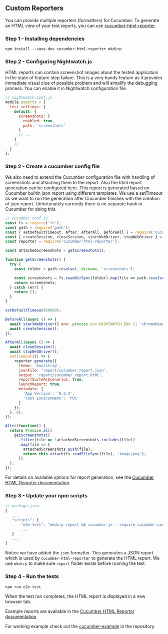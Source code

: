 ## Custom Reporters

You can provide multiple reporters (formatters) for Cucumber. To generate an HTML view of your test reports, you can use
[cucumber-html-reporter](https://github.com/gkushang/cucumber-html-reporter).

### Step 1 - Installing dependencies

```terminal
npm install --save-dev cucumber-html-reporter mkdirp
```

### Step 2 - Configuring Nightwatch.js

HTML reports can contain screenshot images about the tested application in the state of feature step failure. This is a very handy feature as it provides immediate visual clue of possible problem and will simplify the debugging process. You can enable it in Nightwatch configuration file.

```javascript
// nightwatch.conf.js
module.exports = {
  test_settings: {
    default: {
      screenshots: {
        enabled: true,
        path: 'screenshots'
      }
      // ...
    }
    // ...
  }
};
```

### Step 2 - Create a cucumber config file

We also need to extend the Cucumber configuration file with handling of screenshots and attaching them to the report. Also the html report generation can be configured here. This report is generated based on Cucumber builtin json report using different templates. We use a setTimeout as we want to run the generation after Cucumber finishes with the creation of json report. Unfortunately currently there is no separate hook in Cucumber for doing this.

```js
// cucumber.conf.js
const fs = require('fs');
const path = require('path');
const { setDefaultTimeout, After, AfterAll, BeforeAll } = require('cucumber');
const { createSession, closeSession, startWebDriver, stopWebDriver } = require('nightwatch-api');
const reporter = require('cucumber-html-reporter');

const attachedScreenshots = getScreenshots();

function getScreenshots() {
  try {
    const folder = path.resolve(__dirname, 'screenshots');

    const screenshots = fs.readdirSync(folder).map(file => path.resolve(folder, file));
    return screenshots;
  } catch (err) {
    return [];
  }
}

setDefaultTimeout(60000);

BeforeAll(async () => {
  await startWebDriver({ env: process.env.NIGHTWATCH_ENV || 'chromeHeadless' });
  await createSession();
});

AfterAll(async () => {
  await closeSession();
  await stopWebDriver();
  setTimeout(() => {
    reporter.generate({
      theme: 'bootstrap',
      jsonFile: 'report/cucumber_report.json',
      output: 'report/cucumber_report.html',
      reportSuiteAsScenarios: true,
      launchReport: true,
      metadata: {
        'App Version': '0.3.2',
        'Test Environment': 'POC'
      }
    });
  }, 0);
});

After(function() {
  return Promise.all(
    getScreenshots()
      .filter(file => !attachedScreenshots.includes(file))
      .map(file => {
        attachedScreenshots.push(file);
        return this.attach(fs.readFileSync(file), 'image/png');
      })
  );
});
```

For details on available options for report generation, see the
[Cucumber HTML Reporter documentation](https://github.com/gkushang/cucumber-html-reporter#usage).

### Step 3 - Update your npm scripts

```js
// package.json
{
   ...
   "scripts": {
       "e2e-test": "mkdirp report && cucumber-js --require cucumber.conf.js --require step-definitions --format node_modules/cucumber-pretty --format json:report/cucumber_report.json",
       ...
   }
   ...
}
```

Notice we have added the `json` formatter. This generates a JSON
report which is used by `cucumber-html-reporter` to generate the HTML report.
We use `mkdirp` to make sure `report` folder exists before running the test.

### Step 4 - Run the tests

```terminal
npm run e2e-test
```

When the test run completes, the HTML report is displayed in a new browser tab.

Example reports are available in the
[Cucumber HTML Reporter documentation](https://github.com/gkushang/cucumber-html-reporter#preview-of-html-reports).

For working example check out the [cucumber-example](https://github.com/mucsi96/nightwatch-api/tree/master/packages/cucumber-example) in the repository.

